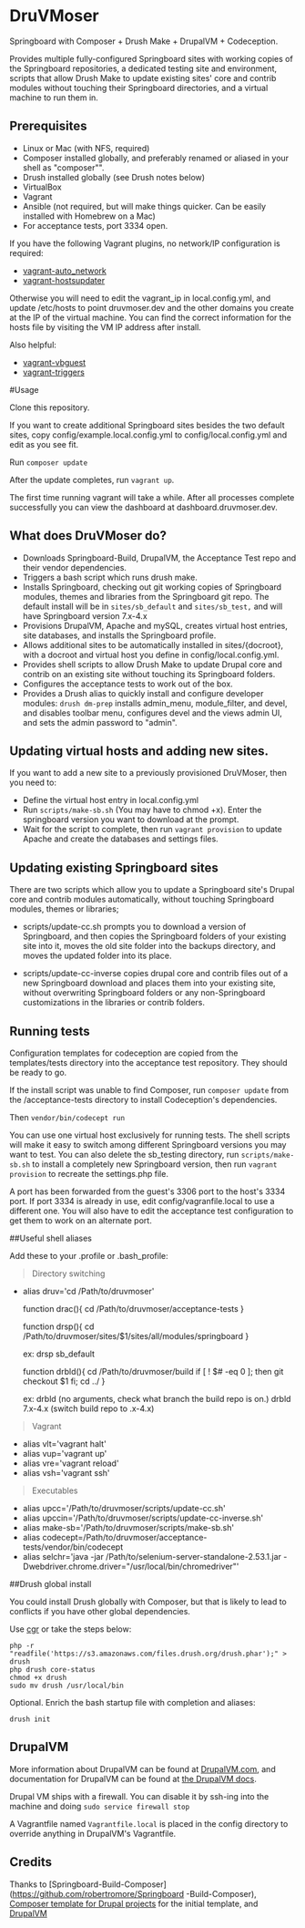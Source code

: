 # DruVMoser

Springboard with Composer + Drush Make + DrupalVM + Codeception.

Provides multiple fully-configured Springboard sites with working copies
of the Springboard repositories, a dedicated testing site and
environment, scripts that allow Drush Make to update existing sites'
core and contrib modules without touching their Springboard directories,
and a virtual machine to run them in.

## Prerequisites

- Linux or Mac (with NFS, required)
- Composer installed globally, and preferably renamed or aliased in your shell as "composer"".
- Drush installed globally (see Drush notes below)
- VirtualBox
- Vagrant
- Ansible (not required, but will make things quicker. Can be easily installed with Homebrew on a Mac)
- For acceptance tests, port 3334 open.

If you have the following Vagrant plugins, no network/IP configuration is required:

- [vagrant-auto_network](https://github.com/oscar-stack/vagrant-auto_network)
- [vagrant-hostsupdater](https://github.com/cogitatio/vagrant-hostsupdater)

Otherwise you will need to edit the vagrant_ip in local.config.yml, and
update /etc/hosts to point druvmoser.dev and the other domains you
create at the IP of the virtual machine. You can find the correct
information for the hosts file by visiting the VM IP address after
install.

Also helpful:

- [vagrant-vbguest](https://github.com/dotless-de/vagrant-vbguest)
- [vagrant-triggers](https://github.com/emyl/vagrant-triggers)

#Usage

Clone this repository.

If you want to create additional Springboard sites besides the two
default sites, copy config/example.local.config.yml to
config/local.config.yml and edit as you see fit.

Run `composer update`

After the update completes, run `vagrant up`.

The first time running vagrant will take a while. After all processes complete successfully
you can view the dashboard at dashboard.druvmoser.dev.

## What does DruVMoser do?

* Downloads Springboard-Build, DrupalVM, the Acceptance Test repo and
their vendor dependencies.
* Triggers a bash script which runs drush make.
* Installs Springboard, checking out git working copies of Springboard
modules, themes and libraries from the Springboard git repo. The default
install will be in `sites/sb_default` and `sites/sb_test,` and will have
Springboard version 7.x-4.x
* Provisions DrupalVM, Apache and mySQL, creates virtual host entries,
site databases, and installs the Springboard profile.
* Allows additional sites to be automatically installed in
sites/{docroot}, with a docroot and virtual host you define in
config/local.config.yml.
* Provides shell scripts to allow Drush Make to update Drupal core and
contrib on an existing site without touching its Springboard folders.
* Configures the acceptance tests to work out of the box.
* Provides a Drush alias to quickly install and configure developer
modules: `drush dm-prep` installs admin_menu, module_filter, and devel,
and disables toolbar menu, configures devel and the views admin UI, and
sets the admin password to "admin".

## Updating virtual hosts and adding new sites.

If you want to add a new site to a previously provisioned DruVMoser,
then you need to:
* Define the virtual host entry in local.config.yml
* Run `scripts/make-sb.sh` (You may have to chmod +x). Enter the
springboard version you want to download at the prompt.
* Wait for the script to complete, then run `vagrant provision` to
update Apache and create the databases and settings files.

## Updating existing Springboard sites

There are two scripts which allow you to update a Springboard site's
Drupal core and contrib modules automatically, without touching
Springboard modules, themes or libraries;

* scripts/update-cc.sh prompts you to download a version of Springboard,
and then copies the Springboard folders of your existing site into it,
moves the old site folder into the backups directory, and moves the
updated folder into its place.

* scripts/update-cc-inverse copies drupal core and contrib files out of
a new Springboard download and places them into your existing site,
without overwriting Springboard folders or any non-Springboard
customizations in the libraries or contrib folders.

## Running tests

Configuration templates for codeception are copied from the
templates/tests directory into the acceptance test repository. They
should be ready to go.

If the install script was unable to find Composer, run `composer update`
from the /acceptance-tests directory to install Codeception's
dependencies.

Then `vendor/bin/codecept run`

You can use one virtual host exclusively for running tests. The shell
scripts will make it easy to switch among different Springboard versions
you may want to test. You can also delete the sb_testing directory, run
`scripts/make-sb.sh` to install a completely new Springboard version,
then run `vagrant provision` to recreate the settings.php file.

A port has been forwarded from the guest's 3306 port to the host's 3334
port. If port 3334 is already in use, edit config/vagranfile.local to
use a different one. You will also have to edit the acceptance test
configuration to get them to work on an alternate port.

##Useful shell aliases

Add these to your .profile or .bash_profile:

> Directory switching

- alias druv='cd /Path/to/druvmoser'

    function drac(){
        cd /Path/to/druvmoser/acceptance-tests
    }

    function drsp(){
        cd /Path/to/druvmoser/sites/$1/sites/all/modules/springboard
    }

    ex: drsp sb_default

    function drbld(){
       cd /Path/to/druvmoser/build
       if [ ! $# -eq 0 ]; then
         git checkout $1
      fi;
      cd ../
    }

    ex: drbld (no arguments, check what branch the build repo is on.)
        drbld 7.x-4.x (switch build repo to .x-4.x)


> Vagrant

- alias vlt='vagrant halt'
- alias vup='vagrant up'
- alias vre='vagrant reload'
- alias vsh='vagrant ssh'

> Executables

- alias upcc='/Path/to/druvmoser/scripts/update-cc.sh'
- alias upccin='/Path/to/druvmoser/scripts/update-cc-inverse.sh'
- alias make-sb='/Path/to/druvmoser/scripts/make-sb.sh'
- alias codecept=/Path/to/druvmoser/acceptance-tests/vendor/bin/codecept
- alias selchr='java -jar /Path/to/selenium-server-standalone-2.53.1.jar -Dwebdriver.chrome.driver="/usr/local/bin/chromedriver"'

##Drush global install

You could install Drush globally with Composer, but that is likely to lead to conflicts
if you have other global dependencies.

Use [cgr](https://github.com/consolidation/cgr) or take the steps below:

    php -r "readfile('https://s3.amazonaws.com/files.drush.org/drush.phar');" > drush
    php drush core-status
    chmod +x drush
    sudo mv drush /usr/local/bin

Optional. Enrich the bash startup file with completion and aliases:

    drush init

## DrupalVM

More information about DrupalVM can be found at
[DrupalVM.com](http://drupalvm.com/), and documentation for DrupalVM can
be found at [the DrupalVM docs](http://docs.drupalvm.com/).

Drupal VM ships with a firewall. You can disable it by ssh-ing into the
machine and doing `sudo service firewall stop`

A Vagrantfile named `Vagrantfile.local` is placed in the config
directory to override anything in DrupalVM's Vagrantfile.

## Credits

Thanks to
[Springboard-Build-Composer](https://github.com/robertromore/Springboard
-Build-Composer), [Composer template for Drupal
projects](https://github.com/drupal-composer/drupal-project/tree/7.x)
for the initial template, and [DrupalVM](https://www.drupalvm.com/)

